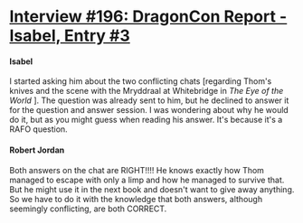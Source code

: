 # [Interview #196: DragonCon Report - Isabel, Entry #3](https://www.theoryland.com/intvmain.php?i=196#3)

#### Isabel

I started asking him about the two conflicting chats [regarding Thom's knives and the scene with the Mryddraal at Whitebridge in
*The Eye of the World*
]. The question was already sent to him, but he declined to answer it for the question and answer session. I was wondering about why he would do it, but as you might guess when reading his answer. It's because it's a RAFO question.

#### Robert Jordan

Both answers on the chat are RIGHT!!!! He knows exactly how Thom managed to escape with only a limp and how he managed to survive that. But he might use it in the next book and doesn't want to give away anything. So we have to do it with the knowledge that both answers, although seemingly conflicting, are both CORRECT.

